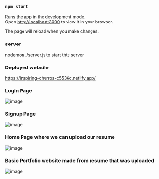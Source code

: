 

### `npm start`

Runs the app in the development mode.\
Open [http://localhost:3000](http://localhost:3000) to view it in your browser.

The page will reload when you make changes.
### server
nodemon ./server.js to start thte server

### Deployed website 
https://inspiring-churros-c5536c.netlify.app/

###  Login Page
![image](https://github.com/Sunitsable/Resume2Portfolio-Frontend/assets/103995614/3bed5cf4-d6d1-49f6-9b74-cb5b338868db)

### Signup Page
![image](https://github.com/Sunitsable/Resume2Portfolio-Frontend/assets/103995614/d486e584-a394-4351-bc5b-9489c4d8aa17)

### Home Page where we can upload our resume

![image](https://github.com/Sunitsable/Resume2Portfolio-Frontend/assets/103995614/46e85dfb-ec8b-4a73-b6ab-547eed4a6b9f)

### Basic Portfolio website made from resume that was uploaded
![image](https://github.com/Sunitsable/Resume2Portfolio-Frontend/assets/103995614/1186cb09-face-4eba-b216-d454ad44caff)



